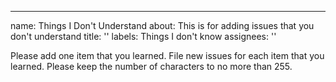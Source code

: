 
---
name: Things I Don't Understand
about: This is for adding issues that you don't understand
title: ''
labels: Things I don't know
assignees: ''

Please add one item that you learned.  File new issues for each item that you learned.  Please keep the number of characters to no more than 255.
